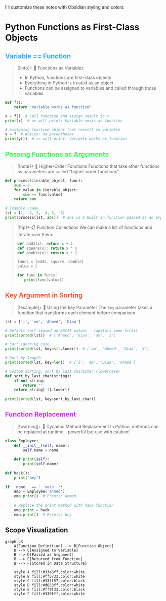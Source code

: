 I'll customize these notes with Obsidian styling and colors:

# Python Functions as First-Class Objects

## <span style="color: #33a8ff;">Variable == Function</span>

> [!info]+ 🔄 Functions as Variables
> 
> - In Python, functions are first-class objects
> - Everything in Python is treated as an object
> - Functions can be assigned to variables and called through those variables

```python
def f():
    return "Variable works as function"

x = f()  # Call function and assign result to x
print(x)  # => will print: Variable works as function

# Assigning function object (not result) to variable
y = f  # Notice: no parentheses
print(y())  # => will print: Variable works as function
```

## <span style="color: #33ff57;">Passing Functions as Arguments</span>

> [!note]+ 🧩 Higher-Order Functions Functions that take other functions as parameters are called "higher-order functions"

```python
def process(iterable_object, func):
    sum = 0
    for value in iterable_object:
        sum += func(value)
    return sum
    
# Example usage
lst = [1, -2, 3, -4, 5, -6]
print(process(lst, abs))  # abs is a built-in function passed as an argument
```

> [!tip]+ 📋 Function Collections We can make a list of functions and iterate over them:
> 
> ```python
> def add1(x): return x + 1
> def square(x): return x * x
> def double(x): return x * 2
> 
> funcs = [add1, square, double]
> value = 5
> 
> for func in funcs:
>    print(func(value))
> ```

## <span style="color: #ff5733;">Key Argument in Sorting</span>

> [!example]+ 🔑 Using the key Parameter The `key` parameter takes a function that transforms each element before comparison

```python
lst = ['i', 'am', 'Ahmed', 'Diaa']

# Default sort (based on ASCII values - capitals come first)
print(sorted(lst))  # ['Ahmed', 'Diaa', 'am', 'i']

# Sort ignoring case
print(sorted(lst, key=str.lower))  # ['am', 'Ahmed', 'Diaa', 'i']

# Sort by length
print(sorted(lst, key=len))  # ['i', 'am', 'Diaa', 'Ahmed']

# Custom sorting: sort by last character (lowercase)
def sort_by_last_char(string):
    if not string:
        return ""
    return string[-1].lower()
    
print(sorted(lst, key=sort_by_last_char))
```

## <span style="color: #d633ff;">Function Replacement</span>

> [!warning]+ 🔄 Dynamic Method Replacement In Python, methods can be replaced at runtime - powerful but use with caution!

```python
class Employee:
    def __init__(self, name):
        self.name = name
        
    def print(self):
        print(self.name)
        
def hack():
    print("hey")
    
if __name__ == '__main__':
    emp = Employee('ahmed')
    emp.print()  # Prints: ahmed
    
    # Replace the print method with hack function
    emp.print = hack
    emp.print()  # Prints: hey
```

## Scope Visualization

```mermaid
graph LR
    A[Function Definition] --> B[Function Object]
    B --> C[Assigned to Variable]
    B --> D[Passed as Argument]
    B --> E[Returned from Function]
    B --> F[Stored in Data Structure]
    
    style A fill:#33a8ff,color:white
    style B fill:#ff5733,color:white
    style C fill:#33ff57,color:black
    style D fill:#d633ff,color:white
    style E fill:#ff9f33,color:black
    style F fill:#339fff,color:white
```